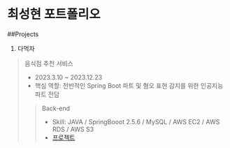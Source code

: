 # 최성현 포트폴리오

##Projects

1. 다먹자
> 음식점 추천 서비스
> * 2023.3.10 ~ 2023.12.23
> * 핵심 역할: 전반적인 Spring Boot 파트 및 혐오 표현 감지를 위한 인공지능 파트 전담
> > Back-end
> > * Skill: JAVA / SpringBooot 2.5.6 / MySQL / AWS EC2 / AWS RDS / AWS S3
> > * [프로젝트](https://github.com/ChoiSHy/project_LetsEatAll/tree/main)
